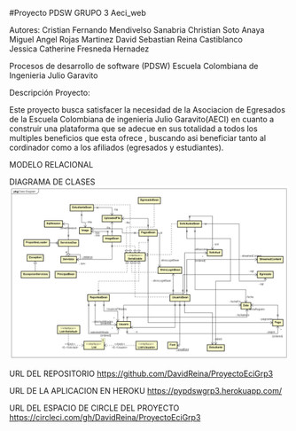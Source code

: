 #Proyecto PDSW GRUPO 3 Aeci_web

Autores: Cristian Fernando  Mendivelso Sanabria
         Christian Soto Anaya
         Miguel Angel Rojas Martinez
         David Sebastian Reina Castiblanco  
         Jessica Catherine Fresneda Hernadez
        
Procesos de desarrollo de software (PDSW)
Escuela Colombiana de Ingenieria Julio Garavito

Descripción Proyecto:

Este proyecto busca satisfacer la necesidad de la Asociacion de Egresados de  la Escuela Colombiana de ingenieria Julio Garavito(AECI) en cuanto a construir una plataforma que se adecue en sus totalidad a todos los multiples beneficios que esta ofrece , buscando asi beneficiar  tanto al cordinador como a los afiliados (egresados y estudiantes).

MODELO RELACIONAL

DIAGRAMA DE CLASES
![](img/Class_Diagram.png)

URL DEL REPOSITORIO 
https://github.com/DavidReina/ProyectoEciGrp3

URL DE LA APLICACION EN HEROKU
https://pypdswgrp3.herokuapp.com/

URL DEL ESPACIO DE CIRCLE DEL PROYECTO
https://circleci.com/gh/DavidReina/ProyectoEciGrp3




